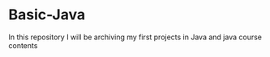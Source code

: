 # Basic-Java
In this repository I will be archiving my first projects in Java and java course contents
